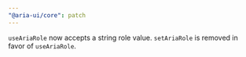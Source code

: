 ```yaml
---
"@aria-ui/core": patch
---
```


`useAriaRole` now accepts a string role value. `setAriaRole` is removed in favor of `useAriaRole`.
